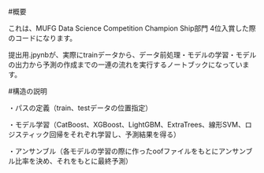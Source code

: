 #概要

これは、MUFG Data Science Competition Champion Ship部門 4位入賞した際のコードになります。

提出用.jpynbが、実際にtrainデータから、データ前処理・モデルの学習・モデルの出力から予測の作成までの一連の流れを実行するノートブックになっています。

#構造の説明

・パスの定義（train、testデータの位置指定）

・モデル学習（CatBoost、XGBoost、LightGBM、ExtraTrees、線形SVM、ロジスティック回帰をそれぞれ学習し、予測結果を得る）

・アンサンブル（各モデルの学習の際に作ったoofファイルをもとにアンサンブル比率を決め、それをもとに最終予測）
